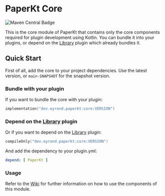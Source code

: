 # PaperKt Core

![Maven Central Badge](https://img.shields.io/maven-central/v/dev.eyrond.paperkt/core)

This is the core module of PaperKt that contains only the core components required for plugin development using Kotlin.
You can bundle it into your plugins, or depend on the [Library](../library) plugin which already bundles it.

## Quick Start

First of all, add the core to your project dependencies.
Use the latest version, or `main-SNAPSHOT` for the snapshot version.

### Bundle with your plugin

If you want to bundle the core with your plugin:

```kotlin
implementation("dev.eyrond.paperkt:core:VERSION")
```

### Depend on the [Library](../library) plugin

Or if you want to depend on the [Library](../library) plugin:

```kotlin
compileOnly("dev.eyrond.paperkt:core:VERSION")
```

And add the dependency to your plugin.yml:

```yaml
depend: [ PaperKt ]
```

### Usage

Refer to the [Wiki](https://github.com/eyrond/paperkt/wiki/core) for further information on how to use the components of
this module.

